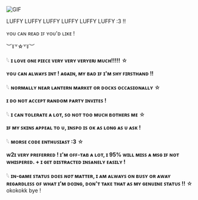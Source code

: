 ![GIF](https://media2.giphy.com/media/v1.Y2lkPTc5MGI3NjExeGZpZzM0Y3JuNjN0ODhiNmVzYXV6YWNzOWNyYTNjM2IwbjQ3dTAzOCZlcD12MV9pbnRlcm5hbF9naWZfYnlfaWQmY3Q9Zw/dC6jsApEdpOQENtcXx/giphy.gif)

LUFFY LUFFY LUFFY LUFFY LUFFY LUFFY :3 !!

ʏᴏᴜ ᴄᴀɴ ʀᴇᴀᴅ ɪꜰ ʏᴏᴜ'ᴅ ʟɪᴋᴇ !

︶꒦꒷☆꒷꒦︶

𓆩 **ɪ ʟᴏᴠᴇ ᴏɴᴇ ᴘɪᴇᴄᴇ ᴠᴇʀʏ ᴠᴇʀʏ ᴠᴇʀʏᴇʀᴊ ᴍᴜᴄʜ!!!!!** ☆

**ʏᴏᴜ ᴄᴀɴ ᴀʟᴡᴀʏꜱ ɪɴᴛ ! ᴀɢᴀɪɴ, ᴍʏ ʙᴀᴅ ɪꜰ ɪ'ᴍ ꜱʜʏ ꜰɪʀꜱᴛʜᴀɴᴅ !!**

𓆩 **ɴᴏʀᴍᴀʟʟʏ ɴᴇᴀʀ ʟᴀɴᴛᴇʀɴ ᴍᴀʀᴋᴇᴛ ᴏʀ ᴅᴏᴄᴋꜱ ᴏᴄᴄᴀꜱɪᴏɴᴀʟʟʏ** ☆

**ɪ ᴅᴏ ɴᴏᴛ ᴀᴄᴄᴇᴘᴛ ʀᴀɴᴅᴏᴍ ᴘᴀʀᴛʏ ɪɴᴠɪᴛᴇꜱ !**

𓆩 **ɪ ᴄᴀɴ ᴛᴏʟᴇʀᴀᴛᴇ ᴀ ʟᴏᴛ, ꜱᴏ ɴᴏᴛ ᴛᴏᴏ ᴍᴜᴄʜ ʙᴏᴛʜᴇʀꜱ ᴍᴇ** ☆

**ɪꜰ ᴍʏ ꜱᴋɪɴꜱ ᴀᴘᴘᴇᴀʟ ᴛᴏ ᴜ, ɪɴꜱᴘᴏ ɪꜱ ᴏᴋ ᴀꜱ ʟᴏɴɢ ᴀꜱ ᴜ ᴀꜱᴋ !**

𓆩 **ᴍᴏʀꜱᴇ ᴄᴏᴅᴇ ᴇɴᴛʜᴜꜱɪᴀꜱᴛ :3** ☆

**ᴡ2ɪ ᴠᴇʀʏ ᴘʀᴇꜰᴇʀʀᴇᴅ ! ɪ'ᴍ ᴏꜰꜰ-ᴛᴀʙ ᴀ ʟᴏᴛ, ɪ 95% ᴡɪʟʟ ᴍɪꜱꜱ ᴀ ᴍꜱɢ ɪꜰ ɴᴏᴛ ᴡʜɪꜱᴘᴇʀᴇᴅ.  +  ɪ ɢᴇᴛ ᴅɪꜱᴛʀᴀᴄᴛᴇᴅ ɪɴꜱᴀɴᴇʟʏ ᴇᴀꜱɪʟʏ !**

𓆩 **ɪɴ-ɢᴀᴍᴇ ꜱᴛᴀᴛᴜꜱ ᴅᴏᴇꜱ *ɴᴏᴛ* ᴍᴀᴛᴛᴇʀ, ɪ ᴀᴍ ᴀʟᴡᴀʏꜱ ᴏɴ ʙᴜꜱʏ ᴏʀ ᴀᴡᴀʏ ʀᴇɢᴀʀᴅʟᴇꜱꜱ ᴏꜰ ᴡʜᴀᴛ ɪ'ᴍ ᴅᴏɪɴɢ, ᴅᴏɴ'ᴛ ᴛᴀᴋᴇ ᴛʜᴀᴛ ᴀꜱ ᴍʏ ɢᴇɴᴜɪɴᴇ ꜱᴛᴀᴛᴜꜱ !!** ☆
okokokk bye !

